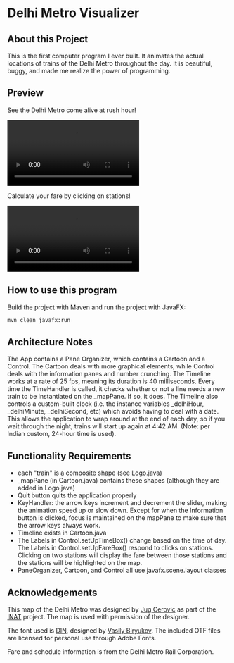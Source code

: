# Delhi Metro Visualizer

## About this Project

This is the first computer program I ever built. It animates the actual locations of trains of the Delhi Metro throughout the day. It is beautiful, buggy, and made me realize the power of programming.

## Preview

See the Delhi Metro come alive at rush hour!

![Animation Preview](preview/preview.mov)

Calculate your fare by clicking on stations!

![Fare Calculator Preview](preview/fare.mov)

## How to use this program

Build the project with Maven and run the project with JavaFX:
```bash
mvn clean javafx:run
```

## Architecture Notes
The App contains a Pane Organizer, which contains a Cartoon and a Control. The Cartoon deals with more graphical  elements, while Control deals with the information panes and number crunching.  The Timeline works at a rate of 25 fps, meaning its duration is 40 milliseconds. Every time the TimeHandler is  called, it checks whether or not a line needs a new train to be instantiated on the _mapPane. If so, it does. The  Timeline also controls a custom-built clock (i.e. the instance variables _delhiHour, _delhiMinute, _delhiSecond, etc) which avoids having to deal with a date. This allows the application to wrap around at the end of each day, so if you  wait through the night, trains will start up again at 4:42 AM. (Note: per Indian custom, 24-hour time is used).

## Functionality Requirements
- each "train" is a composite shape (see Logo.java)
- _mapPane (in Cartoon.java) contains these shapes (although they are added in Logo.java)
- Quit button quits the application properly
- KeyHandler: the arrow keys increment and decrement the slider, making the animation speed up or slow down. Except for when the Information button is clicked, focus is maintained on the mapPane to make sure that the arrow keys always work.
- Timeline exists in Cartoon.java
- The Labels in Control.setUpTimeBox() change based on the time of day. The Labels in Control.setUpFareBox() respond to clicks on stations. Clicking on two stations will display the fare between those stations and the stations will be highlighted on the map.
- PaneOrganizer, Cartoon, and Control all use javafx.scene.layout classes

## Acknowledgements
This map of the Delhi Metro was designed by [Jug Cerovic](http://www.jugcerovic.com/) as part of the [INAT](inat.fr) project. The map is used with permission of the designer.

The font used is [DIN](https://fonts.adobe.com/fonts/din-2014#fonts-section), designed by [Vasily Biryukov](https://fonts.adobe.com/designers/vasily-biryukov). The included OTF files are licensed for personal use through Adobe Fonts.

Fare and schedule information is from the Delhi Metro Rail Corporation.
